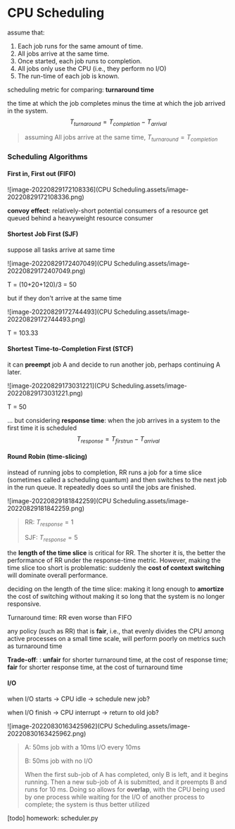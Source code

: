 # CPU Scheduling

assume that: 

1. Each job runs for the same amount of time. 
2. All jobs arrive at the same time. 
3. Once started, each job runs to completion. 
4. All jobs only use the CPU (i.e., they perform no I/O) 
5. The run-time of each job is known.

scheduling metric for comparing: **turnaround time**

the time at which the job completes minus the time at which the job arrived in the system. 
$$
T_{turnaround} = T_{completion} - T_{arrival}
$$

> assuming All jobs arrive at the same time, $T_{turnaround}=T_{completion}$



### Scheduling Algorithms

#### First in, First out (FIFO)

![image-20220829172108336](CPU Scheduling.assets/image-20220829172108336.png)

**convoy effect**: relatively-short potential consumers of a resource get queued behind a heavyweight resource consumer



#### Shortest Job First (SJF)

suppose all tasks arrive at same time

![image-20220829172407049](CPU Scheduling.assets/image-20220829172407049.png)

T = (10+20+120)/3 = 50

but if they don't arrive at the same time

![image-20220829172744493](CPU Scheduling.assets/image-20220829172744493.png)

T = 103.33

#### Shortest Time-to-Completion First (STCF)

it can **preempt** job A and decide to run another job, perhaps continuing A later.

![image-20220829173031221](CPU Scheduling.assets/image-20220829173031221.png)

T = 50



... but considering **response time**: when the job arrives in a system to the first time it is scheduled
$$
T_{response} = T_{firstrun} - T_{arrival}
$$

#### Round Robin (time-slicing)

instead of running jobs to completion, RR runs a job for a time slice (sometimes called a scheduling quantum) and then switches to the next job in the run queue. It repeatedly does so until the jobs are finished.

![image-20220829181842259](CPU Scheduling.assets/image-20220829181842259.png)

> RR: $T_{response}=1$
>
> SJF: $T_{response}=5$

the **length of the time slice** is critical for RR. The shorter it is, the better the performance of RR under the response-time metric. However, making the time slice too short is problematic: suddenly the **cost of context switching** will dominate overall performance. 

deciding on the length of the time slice: making it long enough to **amortize** the cost of switching without making it so long that the system is no longer responsive.



Turnaround time: RR even worse than FIFO

any policy (such as RR) that is **fair**, i.e., that evenly divides the CPU among active processes on a small time scale, will perform poorly on metrics such as turnaround time

**Trade-off**: : **unfair** for shorter turnaround time, at the cost of response time; **fair** for shorter response time, at the cost of turnaround time



#### I/O

when I/O starts -> CPU idle -> schedule new job?

when I/O finish -> CPU interrupt -> return to old job?

![image-20220830163425962](CPU Scheduling.assets/image-20220830163425962.png)

> A: 50ms job with a 10ms I/O every 10ms
>
> B: 50ms job with no I/O
>
> When the first sub-job of A has completed, only B is left, and it begins running. Then a new sub-job of A is submitted, and it preempts B and runs for 10 ms. Doing so allows for **overlap**, with the CPU being used by one process while waiting for the I/O of another process to complete; the system is thus better utilized 



[todo] homework: scheduler.py